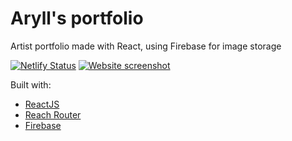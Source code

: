 # Aryll's portfolio
Artist portfolio made with React, using Firebase for image storage

[![Netlify Status](https://api.netlify.com/api/v1/badges/69ab2438-6c08-4622-bfe8-c2df8e410b86/deploy-status)](https://app.netlify.com/sites/zealous-kilby-45af27/deploys)
[![Website screenshot](https://i.imgur.com/roMriV1.png "Website screenshot")](https://aryll.art/)

Built with:

- [ReactJS](https://reactjs.org/)
- [Reach Router](https://reach.tech/router)
- [Firebase](https://firebase.google.com/)